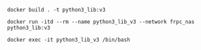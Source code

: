 ```shell
docker build . -t python3_lib:v3
```

```shell
docker run -itd --rm --name python3_lib_v3 --network frpc_nas python3_lib:v3
```

```shell
docker exec -it python3_lib_v3 /bin/bash
```












